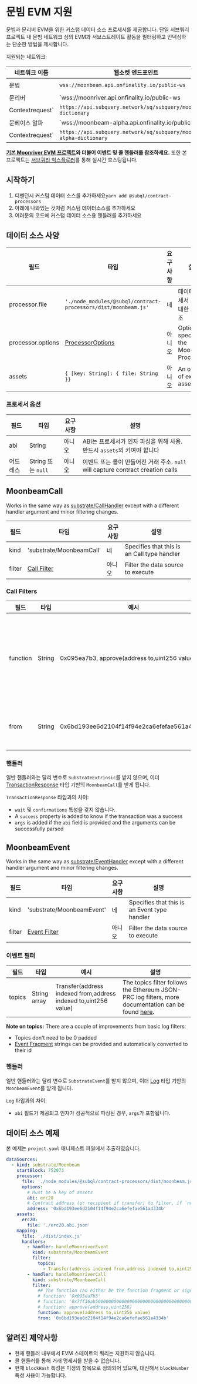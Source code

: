 # 문빔 EVM 지원

문빔과 문리버 EVM을 위한 커스텀 데이터 소스 프로세서를 제공합니다. 단일 서브쿼리 프로젝트 내 문빔 네트워크 상의 EVM과 서브스트레이트 활동을 필터링하고 인덱싱하는 단순한 방법을 제시합니다.

지원되는 네트워크:

| 네트워크 이름 | 웹소켓 엔드포인트                                                         | 딕셔너리 엔드포인트                                                           |
| ------- | ----------------------------------------------------------------- | -------------------------------------------------------------------- |
| 문빔      | `wss://moonbeam.api.onfinality.io/public-ws`                      | `https://api.subquery.network/sq/subquery/moonbeam-dictionary`       |
| 문리버     | `wss://moonriver.api.onfinality.io/public-ws
Contextrequest`      | `https://api.subquery.network/sq/subquery/moonriver-dictionary`      |
| 문베이스 알파 | `wss://moonbeam-alpha.api.onfinality.io/public-ws
Contextrequest` | `https://api.subquery.network/sq/subquery/moonbase-alpha-dictionary` |

**[기본 Moonriver EVM 프로젝트](https://github.com/subquery/tutorials-moonriver-evm-starter)와 더불어 이벤트 및 콜 핸들러를 참조하세요.** 또한 본 프로젝트는 [서브쿼리 익스플로러](https://explorer.subquery.network/subquery/subquery/moonriver-evm-starter-project)를 통해 실시간 호스팅됩니다.

## 시작하기

1. 디펜던시 커스텀 데이터 소스를 추가하세요`yarn add @subql/contract-processors`
2. 아래에 나와있는 것처럼 커스텀 데이터소스를 추가하세요
3. 여러분의 코드에 커스텀 데이터 소스용 핸들러를 추가하세요

## 데이터 소스 사양

| 필드                | 타입                                                             | 요구사항 | 설명                                         |
| ----------------- | -------------------------------------------------------------- | ---- | ------------------------------------------ |
| processor.file    | `'./node_modules/@subql/contract-processors/dist/moonbeam.js'` | 네    | 데이터 프로세서 코드에 대한 파일 참조                      |
| processor.options | [ProcessorOptions](#processor-options)                         | 아니오  | Options specific to the Moonbeam Processor |
| assets            | `{ [key: String]: { file: String }}`                           | 아니오  | An object of external asset files          |

### 프로세서 옵션

| 필드   | 타입               | 요구사항 | 설명                                                                |
| ---- | ---------------- | ---- | ----------------------------------------------------------------- |
| abi  | String           | 아니오  | ABI는 프로세서가 인자 파싱을 위해 사용. 반드시 `assets`의 키여야 합니다                    |
| 어드레스 | String 또는 `null` | 아니오  | 이벤트 또는 콜이 만들어진 거래 주소. `null` will capture contract creation calls |

## MoonbeamCall

Works in the same way as [substrate/CallHandler](../create/mapping/#call-handler) except with a different handler argument and minor filtering changes.

| 필드     | 타입                           | 요구사항 | 설명                                          |
| ------ | ---------------------------- | ---- | ------------------------------------------- |
| kind   | 'substrate/MoonbeamCall'     | 네    | Specifies that this is an Call type handler |
| filter | [Call Filter](#call-filters) | 아니오  | Filter the data source to execute           |

### Call Filters

| 필드       | 타입     | 예시                                            | 설명                                                                                                                                                                               |
| -------- | ------ | --------------------------------------------- | -------------------------------------------------------------------------------------------------------------------------------------------------------------------------------- |
| function | String | 0x095ea7b3, approve(address to,uint256 value) | Either [Function Signature](https://docs.ethers.io/v5/api/utils/abi/fragments/#FunctionFragment) strings or the function `sighash` to filter the function called on the contract |
| from     | String | 0x6bd193ee6d2104f14f94e2ca6efefae561a4334b    | An Ethereum address that sent the transaction                                                                                                                                    |

### 핸들러

일반 핸들러와는 달리 변수로 `SubstrateExtrinsic`를 받지 않으며, 이더 [TransactionResponse](https://docs.ethers.io/v5/api/providers/types/#providers-TransactionResponse) 타입 기반의 `MoonbeamCall`를 받게 됩니다.

`TransactionResponse` 타입과의 차이:

- `wait` 및 `confirmations` 특성을 갖지 않습니다.
- A `success` property is added to know if the transaction was a success
- `args` is added if the `abi` field is provided and the arguments can be successfully parsed

## MoonbeamEvent

Works in the same way as [substrate/EventHandler](../create/mapping/#event-handler) except with a different handler argument and minor filtering changes.

| 필드     | 타입                             | 요구사항 | 설명                                           |
| ------ | ------------------------------ | ---- | -------------------------------------------- |
| kind   | 'substrate/MoonbeamEvent'      | 네    | Specifies that this is an Event type handler |
| filter | [Event Filter](#event-filters) | 아니오  | Filter the data source to execute            |

### 이벤트 필터

| 필드     | 타입           | 예시                                                              | 설명                                                                                                                                               |
| ------ | ------------ | --------------------------------------------------------------- | ------------------------------------------------------------------------------------------------------------------------------------------------ |
| topics | String array | Transfer(address indexed from,address indexed to,uint256 value) | The topics filter follows the Ethereum JSON-PRC log filters, more documentation can be found [here](https://docs.ethers.io/v5/concepts/events/). |

<b>Note on topics:</b>
There are a couple of improvements from basic log filters:

- Topics don't need to be 0 padded
- [Event Fragment](https://docs.ethers.io/v5/api/utils/abi/fragments/#EventFragment) strings can be provided and automatically converted to their id

### 핸들러

일반 핸들러와는 달리 변수로 `SubstrateEvent`를 받지 않으며, 이더 [Log](https://docs.ethers.io/v5/api/providers/types/#providers-Log) 타입 기반의 `MoonbeamEvent`를 받게 됩니다.

`Log` 타입과의 차이:

- `abi` 필드가 제공되고 인자가 성공적으로 파싱된 경우, `args`가 포함됩니다.

## 데이터 소스 예제

본 예제는 `project.yaml` 매니페스트 파일에서 추출하였습니다.

```yaml
dataSources:
  - kind: substrate/Moonbeam
    startBlock: 752073
    processor:
      file: './node_modules/@subql/contract-processors/dist/moonbeam.js'
      options:
        # Must be a key of assets
        abi: erc20
        # Contract address (or recipient if transfer) to filter, if `null` should be for contract creation
        address: '0x6bd193ee6d2104f14f94e2ca6efefae561a4334b'
    assets:
      erc20:
        file: './erc20.abi.json'
    mapping:
      file: './dist/index.js'
      handlers:
        - handler: handleMoonriverEvent
          kind: substrate/MoonbeamEvent
          filter:
            topics:
              - Transfer(address indexed from,address indexed to,uint256 value)
        - handler: handleMoonriverCall
          kind: substrate/MoonbeamCall
          filter:
            ## The function can either be the function fragment or signature
            # function: '0x095ea7b3'
            # function: '0x7ff36ab500000000000000000000000000000000000000000000000000000000'
            # function: approve(address,uint256)
            function: approve(address to,uint256 value)
            from: '0x6bd193ee6d2104f14f94e2ca6efefae561a4334b'
```

## 알려진 제약사항

- 현재 핸들러 내부에서 EVM 스테이트의 쿼리는 지원하지 않습니다.
- 콜 핸들러를 통해 거래 명세서를 받을 수 없습니다.
- 현재 `blockHash` 특성은 미정의 항목으로 정의되어 있으며, 대신해서 `blockNumber` 특성 사용이 가능합니다.
